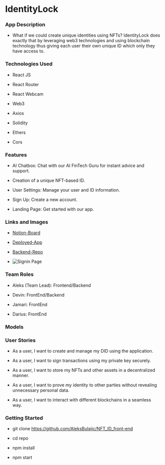 # IdentityLock

### App Description 

- What if we could create unique identities using NFTs? IdentityLock does exactly that by leveraging web3 technologies and using blockchain technology thus giving each user their own unique ID which only they have access to. 

### Technologies Used 

- React JS

- React Router

- React Webcam

- Web3 

- Axios 

- Solidity

- Ethers

- Cors

### Features 

- AI Chatbox: Chat with our AI FinTech Guru for instant advice and support.

- Creation of a unique NFT-based ID.

- User Settings: Manage your user and ID information.

- Sign Up: Create a new account.

- Landing Page: Get started with our app.

### Links and Images 

- [Notion-Board](https://www.notion.so/GA-project-4-1fe25414e4624c3c9c74f2c6cd844dbb)

- [Deployed-App](https://calm-churros-9f4679.netlify.app/)

- [Backend-Repo](https://github.com/AleksBulajic/NFT_project_4_back-end)
  
- ![Signin Page](https://i.imgur.com/ro2iCf2.png)



### Team Roles 

- Aleks (Team Lead): Frontend/Backend

- Devin: FrontEnd/Backend

- Jamari: FrontEnd 

- Darius: FrontEnd 

### Models 


### User Stories 

- As a user, I want to create and manage my DID using the application.

- As a user, I want to sign transactions using my private key securely.

- As a user, I want to store my NFTs and other assets in a decentralized manner.

- As a user, I want to prove my identity to other parties without revealing unnecessary personal data.

- As a user, I want to interact with different blockchains in a seamless way.

### Getting Started 

- git clone https://github.com/AleksBulajic/NFT_ID_front-end

- cd repo

- npm install

- npm start
